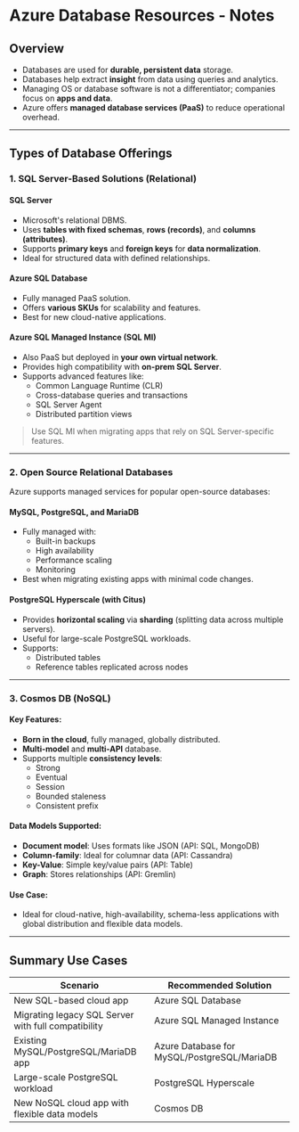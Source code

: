 # Azure Database Resources - Notes

## Overview

- Databases are used for **durable, persistent data** storage.
- Databases help extract **insight** from data using queries and analytics.
- Managing OS or database software is not a differentiator; companies focus on **apps and data**.
- Azure offers **managed database services (PaaS)** to reduce operational overhead.

---

## Types of Database Offerings

### 1. **SQL Server-Based Solutions (Relational)**

#### **SQL Server**
- Microsoft's relational DBMS.
- Uses **tables with fixed schemas**, **rows (records)**, and **columns (attributes)**.
- Supports **primary keys** and **foreign keys** for **data normalization**.
- Ideal for structured data with defined relationships.

#### **Azure SQL Database**
- Fully managed PaaS solution.
- Offers **various SKUs** for scalability and features.
- Best for new cloud-native applications.

#### **Azure SQL Managed Instance (SQL MI)**
- Also PaaS but deployed in **your own virtual network**.
- Provides high compatibility with **on-prem SQL Server**.
- Supports advanced features like:
  - Common Language Runtime (CLR)
  - Cross-database queries and transactions
  - SQL Server Agent
  - Distributed partition views

> Use SQL MI when migrating apps that rely on SQL Server-specific features.

---

### 2. **Open Source Relational Databases**

Azure supports managed services for popular open-source databases:

#### **MySQL**, **PostgreSQL**, and **MariaDB**
- Fully managed with:
  - Built-in backups
  - High availability
  - Performance scaling
  - Monitoring
- Best when migrating existing apps with minimal code changes.

#### **PostgreSQL Hyperscale (with Citus)**
- Provides **horizontal scaling** via **sharding** (splitting data across multiple servers).
- Useful for large-scale PostgreSQL workloads.
- Supports:
  - Distributed tables
  - Reference tables replicated across nodes

---

### 3. **Cosmos DB (NoSQL)**

#### Key Features:
- **Born in the cloud**, fully managed, globally distributed.
- **Multi-model** and **multi-API** database.
- Supports multiple **consistency levels**:
  - Strong
  - Eventual
  - Session
  - Bounded staleness
  - Consistent prefix

#### Data Models Supported:
- **Document model**: Uses formats like JSON (API: SQL, MongoDB)
- **Column-family**: Ideal for columnar data (API: Cassandra)
- **Key-Value**: Simple key/value pairs (API: Table)
- **Graph**: Stores relationships (API: Gremlin)

#### Use Case:
- Ideal for cloud-native, high-availability, schema-less applications with global distribution and flexible data models.

---

## Summary Use Cases

| Scenario | Recommended Solution |
|----------|----------------------|
| New SQL-based cloud app | Azure SQL Database |
| Migrating legacy SQL Server with full compatibility | Azure SQL Managed Instance |
| Existing MySQL/PostgreSQL/MariaDB app | Azure Database for MySQL/PostgreSQL/MariaDB |
| Large-scale PostgreSQL workload | PostgreSQL Hyperscale |
| New NoSQL cloud app with flexible data models | Cosmos DB |
